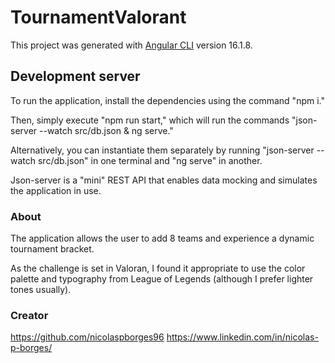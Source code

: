 # TournamentValorant

This project was generated with [Angular CLI](https://github.com/angular/angular-cli) version 16.1.8.

## Development server

To run the application, install the dependencies using the command "npm i."

Then, simply execute "npm run start," which will run the commands "json-server --watch src/db.json & ng serve."

Alternatively, you can instantiate them separately by running "json-server --watch src/db.json" in one terminal and "ng serve" in another.

Json-server is a "mini" REST API that enables data mocking and simulates the application in use.

### About

The application allows the user to add 8 teams and experience a dynamic tournament bracket.

As the challenge is set in Valoran, I found it appropriate to use the color palette and typography from League of Legends (although I prefer lighter tones usually).

### Creator

https://github.com/nicolaspborges96
https://www.linkedin.com/in/nicolas-p-borges/
